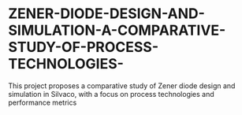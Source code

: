 # ZENER-DIODE-DESIGN-AND-SIMULATION-A-COMPARATIVE-STUDY-OF-PROCESS-TECHNOLOGIES-
This project proposes a comparative study of Zener diode design and simulation in Silvaco, with a focus on process technologies and performance metrics
